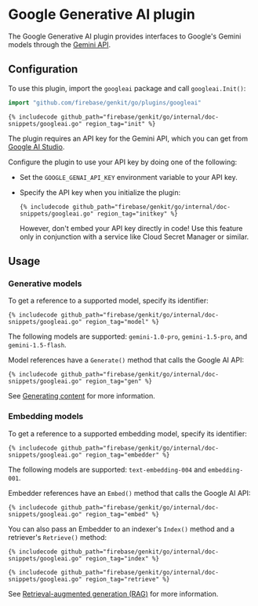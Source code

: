 # Google Generative AI plugin

The Google Generative AI plugin provides interfaces to Google's Gemini models
through the [Gemini API](https://ai.google.dev/docs/gemini_api_overview).

## Configuration

To use this plugin, import the `googleai` package and call `googleai.Init()`:

```go
import "github.com/firebase/genkit/go/plugins/googleai"
```

```golang
{% includecode github_path="firebase/genkit/go/internal/doc-snippets/googleai.go" region_tag="init" %}
```

The plugin requires an API key for the Gemini API, which you can get from
[Google AI Studio](https://aistudio.google.com/app/apikey).

Configure the plugin to use your API key by doing one of the following:

- Set the `GOOGLE_GENAI_API_KEY` environment variable to your API key.

- Specify the API key when you initialize the plugin:

  ```golang
  {% includecode github_path="firebase/genkit/go/internal/doc-snippets/googleai.go" region_tag="initkey" %}
  ```

  However, don't embed your API key directly in code! Use this feature only
  in conjunction with a service like Cloud Secret Manager or similar.

## Usage

### Generative models

To get a reference to a supported model, specify its identifier:

```golang
{% includecode github_path="firebase/genkit/go/internal/doc-snippets/googleai.go" region_tag="model" %}
```

The following models are supported: `gemini-1.0-pro`, `gemini-1.5-pro`, and
`gemini-1.5-flash`.

Model references have a `Generate()` method that calls the Google AI API:

```golang
{% includecode github_path="firebase/genkit/go/internal/doc-snippets/googleai.go" region_tag="gen" %}
```

See [Generating content](models.md) for more information.

### Embedding models

To get a reference to a supported embedding model, specify its identifier:

```golang
{% includecode github_path="firebase/genkit/go/internal/doc-snippets/googleai.go" region_tag="embedder" %}
```

The following models are supported: `text-embedding-004` and `embedding-001`.

Embedder references have an `Embed()` method that calls the Google AI API:

```golang
{% includecode github_path="firebase/genkit/go/internal/doc-snippets/googleai.go" region_tag="embed" %}
```

You can also pass an Embedder to an indexer's `Index()` method and a retriever's
`Retrieve()` method:

```golang
{% includecode github_path="firebase/genkit/go/internal/doc-snippets/googleai.go" region_tag="index" %}
```

```golang
{% includecode github_path="firebase/genkit/go/internal/doc-snippets/googleai.go" region_tag="retrieve" %}
```

See [Retrieval-augmented generation (RAG)](rag.md) for more information.
